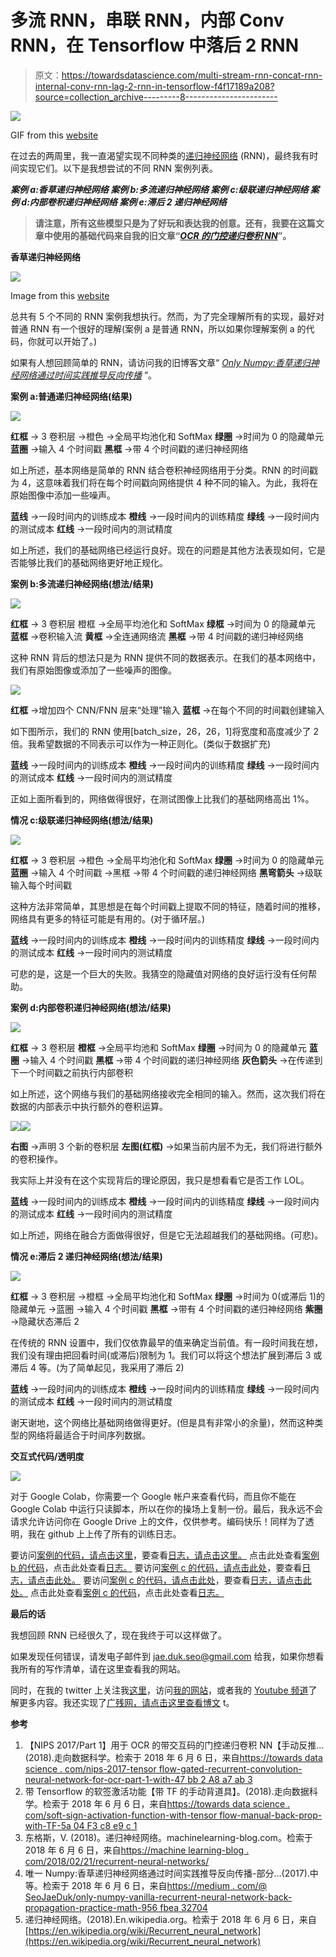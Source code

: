 # 多流 RNN，串联 RNN，内部 Conv RNN，在 Tensorflow 中落后 2 RNN

> 原文：<https://towardsdatascience.com/multi-stream-rnn-concat-rnn-internal-conv-rnn-lag-2-rnn-in-tensorflow-f4f17189a208?source=collection_archive---------8----------------------->

![](img/d7194a55407d89103c308a3395baa0ca.png)

GIF from this [website](https://giphy.com/stickers/parley-happy-4NkrKIHNO2fLtfxuWa)

在过去的两周里，我一直渴望实现不同种类的[递归神经网络](https://en.wikipedia.org/wiki/Recurrent_neural_network) (RNN)，最终我有时间实现它们。以下是我想尝试的不同 RNN 案例列表。

***案例 a:香草递归神经网络
案例 b:多流递归神经网络
案例 c:级联递归神经网络
案例 d:内部卷积递归神经网络
案例 e:滞后 2 递归神经网络***

> **请注意，所有这些模型只是为了好玩和表达我的创意。还有，我要在这篇文章中使用的基础代码来自我的旧文章“**[***OCR 的门控递归卷积 NN***](/nips-2017-tensorflow-gated-recurrent-convolution-neural-network-for-ocr-part-1-with-47bb2a8a7ab3)**”。**

**香草递归神经网络**

![](img/d588b03ea4606e4f6e229bb3cc4f00d9.png)

Image from this [website](https://machinelearning-blog.com/2018/02/21/recurrent-neural-networks/)

总共有 5 个不同的 RNN 案例我想执行。然而，为了完全理解所有的实现，最好对普通 RNN 有一个很好的理解(案例 a 是普通 RNN，所以如果你理解案例 a 的代码，你就可以开始了。)

如果有人想回顾简单的 RNN，请访问我的旧博客文章“ [*Only Numpy:香草递归神经网络通过时间实践推导反向传播*](https://medium.com/@SeoJaeDuk/only-numpy-vanilla-recurrent-neural-network-back-propagation-practice-math-956fbea32704) ”。

**案例 a:普通递归神经网络(结果)**

![](img/ffb04bf834175af73746129f345b62d3.png)

**红框** → 3 卷积层
→橙色 →全局平均池化和 SoftMax
**绿圈** →时间为 0 的隐藏单元
**蓝圈** →输入 4 个时间戳
**黑框** →带 4 个时间戳的递归神经网络

如上所述，基本网络是简单的 RNN 结合卷积神经网络用于分类。RNN 的时间戳为 4，这意味着我们将在每个时间戳向网络提供 4 种不同的输入。为此，我将在原始图像中添加一些噪声。

**蓝线** →一段时间内的训练成本
**橙线** →一段时间内的训练精度
**绿线** →一段时间内的测试成本
**红线** →一段时间内的测试精度

如上所述，我们的基础网络已经运行良好。现在的问题是其他方法表现如何，它是否能够比我们的基础网络更好地正规化。

**案例 b:多流递归神经网络(想法/结果)**

![](img/eab83f1a0b7921ba016c4bc27211e8fd.png)

**红框** → 3 卷积层
橙框 →全局平均池化和 SoftMax
**绿框** →时间为 0 的隐藏单元
**蓝框** →卷积输入流
**黄框** →全连通网络流
**黑框** →带 4 时间戳的递归神经网络

这种 RNN 背后的想法只是为 RNN 提供不同的数据表示。在我们的基本网络中，我们有原始图像或添加了一些噪声的图像。

![](img/9a575f56d37b6f1baabab0d55c6cb3b4.png)

**红框** →增加四个 CNN/FNN 层来“处理”输入
**蓝框** →在每个不同的时间戳创建输入

如下图所示，我们的 RNN 使用[batch_size，26，26，1]将宽度和高度减少了 2 倍。我希望数据的不同表示可以作为一种正则化。(类似于数据扩充)

**蓝线** →一段时间内的训练成本
**橙线** →一段时间内的训练精度
**绿线** →一段时间内的测试成本
**红线** →一段时间内的测试精度

正如上面所看到的，网络做得很好，在测试图像上比我们的基础网络高出 1%。

**情况 c:级联递归神经网络(想法/结果)**

![](img/6c6e1f945be62400abb6b74158595a87.png)

**红框** → 3 卷积层
→橙色 →全局平均池化和 SoftMax
**绿圈** →时间为 0 的隐藏单元
**蓝圈** →输入 4 个时间戳
→黑框 →带 4 个时间戳的递归神经网络
**黑弯箭头** →级联输入每个时间戳

这种方法非常简单，其思想是在每个时间戳上提取不同的特征，随着时间的推移，网络具有更多的特征可能是有用的。(对于循环层。)

**蓝线** →一段时间内的训练成本
**橙线** →一段时间内的训练精度
**绿线** →一段时间内的测试成本
**红线** →一段时间内的测试精度

可悲的是，这是一个巨大的失败。我猜空的隐藏值对网络的良好运行没有任何帮助。

**案例 d:内部卷积递归神经网络(想法/结果)**

![](img/8bec9d6a90df26044fa0aac4762f3248.png)

**红框** → 3 卷积层
**橙框** →全局平均池和 SoftMax
**绿圈** →时间为 0 的隐藏单元
**蓝圈** →输入 4 个时间戳
**黑框** →带 4 个时间戳的递归神经网络
**灰色箭头** →在传递到下一个时间戳之前执行内部卷积

如上所述，这个网络与我们的基础网络接收完全相同的输入。然而，这次我们将在数据的内部表示中执行额外的卷积运算。

![](img/7c09c0cc5812f62caa5d1de8c91d8593.png)![](img/5ce1f6b7bfef76f4f668bcb660a2261f.png)

**右图** →声明 3 个新的卷积层
**左图(红框)** →如果当前内层不为无，我们将进行额外的卷积操作。

我实际上并没有在这个实现背后的理论原因，我只是想看看它是否工作 LOL。

**蓝线** →一段时间内的训练成本
**橙线** →一段时间内的训练精度
**绿线** →一段时间内的测试成本
**红线** →一段时间内的测试精度

如上所述，网络在融合方面做得很好，但是它无法超越我们的基础网络。(可悲)。

**情况 e:滞后 2 递归神经网络(想法/结果)**

![](img/3828a40b26b3e013e0e195f5f2c363b0.png)

**红框** → 3 卷积层
→橙框 →全局平均池化和 SoftMax
**绿圈** →时间为 0(或滞后 1)的隐藏单元
→蓝圈 →输入 4 个时间戳
**黑框** →带有 4 个时间戳的递归神经网络
**紫圈** →隐藏状态滞后 2

在传统的 RNN 设置中，我们仅依靠最早的值来确定当前值。有一段时间我在想，我们没有理由把回看时间(或滞后)限制为 1。我们可以将这个想法扩展到滞后 3 或滞后 4 等。(为了简单起见，我采用了滞后 2)

**蓝线** →一段时间内的训练成本
**橙线** →一段时间内的训练精度
**绿线** →一段时间内的测试成本
**红线** →一段时间内的测试精度

谢天谢地，这个网络比基础网络做得更好。(但是具有非常小的余量)，然而这种类型的网络将最适合于时间序列数据。

**交互式代码/透明度**

![](img/a9544515b1614f36b7c0290b6e43a7aa.png)

对于 Google Colab，你需要一个 Google 帐户来查看代码，而且你不能在 Google Colab 中运行只读脚本，所以在你的操场上复制一份。最后，我永远不会请求允许访问你在 Google Drive 上的文件，仅供参考。编码快乐！同样为了透明，我在 github 上上传了所有的训练日志。

要访问[案例的代码，请点击这里](https://colab.research.google.com/drive/1d4cKR1VxFsxyXAck1Mk-zQGvlVuWdOEw)，要查看[日志，请点击这里。](https://github.com/JaeDukSeo/Daily-Neural-Network-Practice-2/blob/master/NeuralNetwork/review_RNN/casea/casea.txt)
点击此处查看[案例 b 的代码](https://colab.research.google.com/drive/1U4zthQ9CmcwAi_mWrKVuTPqf88R0lxZz)，点击此处查看[日志。](https://github.com/JaeDukSeo/Daily-Neural-Network-Practice-2/blob/master/NeuralNetwork/review_RNN/caseb/caseb.txt)
要访问[案例 c 的代码，请点击此处](https://colab.research.google.com/drive/1oYvkITUp4WdfAx_xYw_Otg7dJr2rc2mz)，要查看[日志，请点击此处。](https://github.com/JaeDukSeo/Daily-Neural-Network-Practice-2/blob/master/NeuralNetwork/review_RNN/casec/casec.txt)
要访问[案例 c 的代码，请点击此处](https://colab.research.google.com/drive/1cQ48nzeBCGm5shW634TQmi9mYLIzP4JE)，要查看[日志，请点击此处。](https://github.com/JaeDukSeo/Daily-Neural-Network-Practice-2/blob/master/NeuralNetwork/review_RNN/cased/cased.txt)
点击此处查看[案例 c 的代码](https://colab.research.google.com/drive/1ahrQMwLMhpqQLjO7AHSL3707JdnMH-VN)，点击此处查看[日志。](https://github.com/JaeDukSeo/Daily-Neural-Network-Practice-2/blob/master/NeuralNetwork/review_RNN/casee/casee.txt)

**最后的话**

我想回顾 RNN 已经很久了，现在我终于可以这样做了。

如果发现任何错误，请发电子邮件到 jae.duk.seo@gmail.com 给我，如果你想看我所有的写作清单，请在这里查看我的网站。

同时，在我的 twitter 上关注我[这里](https://twitter.com/JaeDukSeo)，访问[我的网站](https://jaedukseo.me/)，或者我的 [Youtube 频道](https://www.youtube.com/c/JaeDukSeo)了解更多内容。我还实现了[广残网，请点击这里查看博文](https://medium.com/@SeoJaeDuk/wide-residual-networks-with-interactive-code-5e190f8f25ec) t。

**参考**

1.  【NIPS 2017/Part 1】用于 OCR 的带交互码的门控递归卷积 NN【手动反推…(2018).走向数据科学。检索于 2018 年 6 月 6 日，来自[https://towards data science . com/nips-2017-tensor flow-gated-recurrent-convolution-neural-network-for-ocr-part-1-with-47 bb 2 A8 a7 ab 3](/nips-2017-tensorflow-gated-recurrent-convolution-neural-network-for-ocr-part-1-with-47bb2a8a7ab3)
2.  带 Tensorflow 的软签激活功能【带 TF 的手动背道具】。(2018).走向数据科学。检索于 2018 年 6 月 6 日，来自[https://towards data science . com/soft-sign-activation-function-with-tensor flow-manual-back-prop-with-TF-5a 04 F3 c8 e9 c 1](/soft-sign-activation-function-with-tensorflow-manual-back-prop-with-tf-5a04f3c8e9c1)
3.  东格斯，V. (2018)。递归神经网络。machinelearning-blog.com。检索于 2018 年 6 月 6 日，来自[https://machine learning-blog . com/2018/02/21/recurrent-neural-networks/](https://machinelearning-blog.com/2018/02/21/recurrent-neural-networks/)
4.  唯一 Numpy:香草递归神经网络通过时间实践推导反向传播-部分…(2017).中等。检索于 2018 年 6 月 6 日，来自[https://medium . com/@ SeoJaeDuk/only-numpy-vanilla-recurrent-neural-network-back-propagation-practice-math-956 fbea 32704](https://medium.com/@SeoJaeDuk/only-numpy-vanilla-recurrent-neural-network-back-propagation-practice-math-956fbea32704)
5.  递归神经网络。(2018).En.wikipedia.org。检索于 2018 年 6 月 6 日，来自[https://en.wikipedia.org/wiki/Recurrent_neural_network](https://en.wikipedia.org/wiki/Recurrent_neural_network)